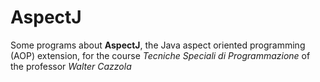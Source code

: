 # AspectJ

Some programs about **AspectJ**, the Java aspect oriented programming (AOP) extension, for the course *Tecniche Speciali di Programmazione* of the professor *Walter Cazzola*
